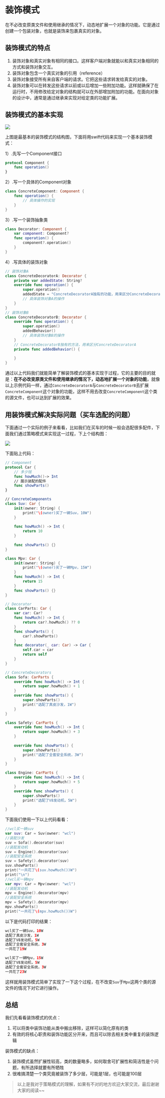 # 装饰模式

在不必改变原类文件和使用继承的情况下，动态地扩展一个对象的功能。它是通过创建一个包装对象，也就是装饰来包裹真实的对象。

## 装饰模式的特点

1. 装饰对象和真实对象有相同的接口。这样客户端对象就能以和真实对象相同的方式和装饰对象交互。
2.  装饰对象包含一个真实对象的引用（reference）
3. 装饰对象接受所有来自客户端的请求。它把这些请求转发给真实的对象。
4. 装饰对象可以在转发这些请求以前或以后增加一些附加功能。这样就确保了在运行时，不用修改给定对象的结构就可以在外部增加附加的功能。在面向对象的设计中，通常是通过继承来实现对给定类的功能扩展。

## 装饰模式的基本实现

![](http://imwcl.oss-cn-shanghai.aliyuncs.com/blog/%E8%AE%BE%E8%AE%A1%E6%A8%A1%E5%BC%8F/%E8%A3%85%E9%A5%B0%E6%A8%A1%E5%BC%8F/Decorator.png)

上图是最基本的装饰模式的结构图，下面将用swift代码来实现一个基本装饰模式：

1）.先写一个Component接口

```swift
protocol Component {
    func operation()
}
```

2）.写一个具体的Component对象

```swift
class ConcreteComponent: Component {
    func operation() {
        // 具体操作的实现
    }
}
```

3）.写一个装饰抽象类

```swift
class Decorator: Component {
    var component: Component?
    func operation() {
        component?.operation()
    }
}
```

4）.写具体的装饰对象

```swift
// 装饰对象A
class ConcreteDecoratorA: Decorator {
    private var addedState: String?
    override func operation() {
        super.operation()
        addedState = "ConcreteDecoratorA独有的功能，用来区分ConcreteDecoratorB"
        // 具体装饰对象A的操作
    }
}
// 装饰对象B
class ConcreteDecoratorB: Decorator {
    override func operation() {
        super.operation()
        addedBehavior()
        // 具体装饰对象B的操作
    }
    // ConcreteDecoratorB独有的方法，用来区分ConcreteDecoratorA
    private func addedBehavior() {
        
    }
}
```

通过以上代码我们就能简单了解装饰模式的基本实现于过程，它的主要的目的就是：**在不必改变原类文件和使用继承的情况下，动态地扩展一个对象的功能**，就像以上示例代码一样，通过`ConcreteDecoratorA`与`ConcreteDecoratorB`去扩展`ConcreteComponent`这个对象的功能，这样不用去改变`ConcreteComponent`这个类的源文件，也可以达到扩展的效果。

## 用装饰模式解决实际问题（买车选配的问题）

下面通过一个实际的例子来看看，比如我们在买车的时候一般会选配很多配件，下面我们通过策略模式来实现这一过程，下上个结构图：

![](http://imwcl.oss-cn-shanghai.aliyuncs.com/blog/%E8%AE%BE%E8%AE%A1%E6%A8%A1%E5%BC%8F/%E8%A3%85%E9%A5%B0%E6%A8%A1%E5%BC%8F/CarParts.png)

下面贴上代码：

```swift
// Component
protocol Car {
    // 多少钱
    func howMuch()-> Int
    // 展示装配的配件
    func showParts()
}

// ConcreteComponents
class Suv: Car {
    init(owner: String) {
        print("\(owner)买了一辆Suv，10W")
    }
    
    func howMuch() -> Int {
        return 10
    }
    
    func showParts() {}
}

class Mpv: Car {
    init(owner: String) {
        print("\(owner)买了一辆Mpv，15W")
    }
    func howMuch() -> Int {
        return 15
    }
    func showParts() {}
}

// Decorator
class CarParts: Car {
    var car: Car?
    func howMuch() -> Int {
        return car?.howMuch() ?? 0
    }
    func showParts() {
        car?.showParts()
    }
    func decorator(_ car: Car) -> Car {
        self.car = car
        return self
    }
}

// ConcreteDecorators 
class Sofa: CarParts {
    override func howMuch() -> Int {
        return super.howMuch() + 1
    }
    override func showParts() {
        super.showParts()
        print("选配了真皮沙发，1W")
    }
}

class Safety: CarParts {
    override func howMuch() -> Int {
        return super.howMuch() + 3
    }
    
    override func showParts() {
        super.showParts()
        print("选配了全套安全系统，3W")
    }
}

class Engine: CarParts {
    override func howMuch() -> Int {
        return super.howMuch() + 5
    }
    override func showParts() {
        super.showParts()
        print("选配了V8发动机，5W")
    }
}
```

下面我们使用一下以上代码看看：

```swift
//wcl买一辆suv
var suv: Car = Suv(owner: "wcl")
//装配沙发
suv = Sofa().decorator(suv)
//装配发动机
suv = Engine().decorator(suv)
//装配安全系统
suv = Safety().decorator(suv)
suv.showParts()
print("一共花了\(suv.howMuch())W")
print("\n")
//wcl买一辆mpv
var mpv: Car = Mpv(owner: "wcl")
//装配发动机
mpv = Engine().decorator(mpv)
//装配安全系统
mpv = Safety().decorator(mpv)
mpv.showParts()
print("一共花了\(mpv.howMuch())W")
```

以下是代码打印的结果：

```swift
wcl买了一辆Suv，10W
选配了真皮沙发，1W
选配了V8发动机，5W
选配了全套安全系统，3W
一共花了19W

wcl买了一辆Mpv，15W
选配了V8发动机，5W
选配了全套安全系统，3W
一共花了23W
```

这样就用装饰模式简单了实现了一下这个过程，在不改变`Suv`于`Mpv`这两个类的源文件的情况下对它进行操作。

## 总结

我们先看看装饰模式的优点：

1. 可以将类中装饰功能从类中搬出移除，这样可以简化原有的类
2. 有效的将核心职责和装饰功能区分开来，而且可以除去相关类中重复的装饰逻辑

装饰模式的缺点：

1. 装饰模式虽然扩展性较高，类的数量略多，如何取舍可扩展性和简洁性是个问题，有所选择就要有所牺牲
2. 很难搞清楚一个类究竟被装饰了多少层，可能是1层，也可能是100层

>以上是我对于策略模式的理解，如果有不对的地方欢迎大家交流，最后谢谢大家的阅读~~